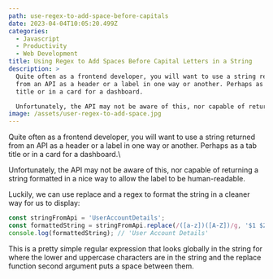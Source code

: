 ```yaml
---
path: use-regex-to-add-space-before-capitals
date: 2023-04-04T10:05:20.499Z
categories:
  - Javascript
  - Productivity
  - Web Development
title: Using Regex to Add Spaces Before Capital Letters in a String
description: >
  Quite often as a frontend developer, you will want to use a string returned
  from an API as a header or a label in one way or another. Perhaps as a tab
  title or in a card for a dashboard.

  Unfortunately, the API may not be aware of this, nor capable of returning a string formatted in a nice way to allow the label to be human-readable.
image: /assets/user-regex-to-add-space.jpg
---
```

Quite often as a frontend developer, you will want to use a string returned from an API as a header or a label in one way or another. Perhaps as a tab title or in a card for a dashboard.\

Unfortunately, the API may not be aware of this, nor capable of returning a string formatted in a nice way to allow the label to be human-readable.

Luckily, we can use replace and a regex to format the string in a cleaner way for us to display:

```typescript
const stringFromApi = 'UserAccountDetails';
const formattedString = stringFromApi.replace(/([a-z])([A-Z])/g, '$1 $2').trim();
console.log(formattedString); // 'User Account Details'
```

T﻿his is a pretty simple regular expression that looks globally in the string for where the lower and uppercase characters are in the string and the replace function second argument puts a space between them.